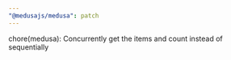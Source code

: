 ```yaml
---
"@medusajs/medusa": patch
---
```


chore(medusa): Concurrently get the items and count instead of sequentially

